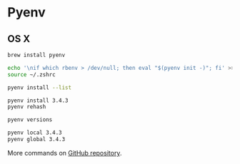 # Pyenv

## OS X

```sh
brew install pyenv
```

```sh
echo '\nif which rbenv > /dev/null; then eval "$(pyenv init -)"; fi' >> ~/.zshrc
source ~/.zshrc
```

```sh
pyenv install --list
```

```sh
pyenv install 3.4.3
pyenv rehash
```

```sh
pyenv versions
```

```sh
pyenv local 3.4.3
pyenv global 3.4.3
```

More commands on [GitHub repository](https://github.com/yyuu/pyenv/blob/master/COMMANDS.md).
